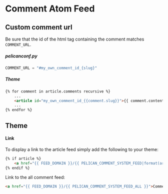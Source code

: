 # Comment Atom Feed
## Custom comment url
Be sure that the id of the html tag containing the comment matches `COMMENT_URL`.

##### pelicanconf.py
```python
COMMENT_URL = "#my_own_comment_id_{slug}"
```

##### Theme
```html
{% for comment in article.comments recursive %}
	...
	<article id="my_own_comment_id_{{comment.slug}}">{{ comment.content }}</article>
	...
{% endfor %}
```
## Theme
#### Link
To display a link to the article feed simply add the following to your theme:

```html
{% if article %}
	<a href="{{ FEED_DOMAIN }}/{{ PELICAN_COMMENT_SYSTEM_FEED|format(article.slug) }}">Comment Atom Feed</a>
{% endif %}
```

Link to the all comment feed:

```html
<a href="{{ FEED_DOMAIN }}/{{ PELICAN_COMMENT_SYSTEM_FEED_ALL }}">Comment All Atom Feed</a>
```

